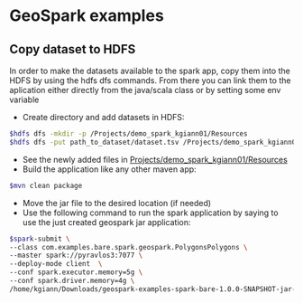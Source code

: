 # GeoSpark examples


## Copy dataset to HDFS

In order to make the datasets available to the spark app, copy them into the HDFS by using the hdfs dfs commands. 
From there you can link them to the aplication either directly from the java/scala class or by setting some env variable

* Create directory and add datasets in HDFS:

```bash
$hdfs dfs -mkdir -p /Projects/demo_spark_kgiann01/Resources
$hdfs dfs -put path_to_dataset/dataset.tsv /Projects/demo_spark_kgiann01/Resources
```

* See the newly added files in [Projects/demo_spark_kgiann01/Resources](http://localhost:50070/explorer.html#/Projects/demo_spark_kgiann01/Resources)
* Build the application like any other maven app:

```bash
$mvn clean package
```

* Move the jar file to the desired location (if needed)
* Use the following command to run the spark application by saying to use the just created geospark jar application:

```bash
$spark-submit \
--class com.examples.bare.spark.geospark.PolygonsPolygons \
--master spark://pyravlos3:7077 \    
--deploy-mode client  \    
--conf spark.executor.memory=5g \    
--conf spark.driver.memory=4g \    
/home/kgiann/Downloads/geospark-examples-spark-bare-1.0.0-SNAPSHOT-jar-with-dependencies.jar
```
